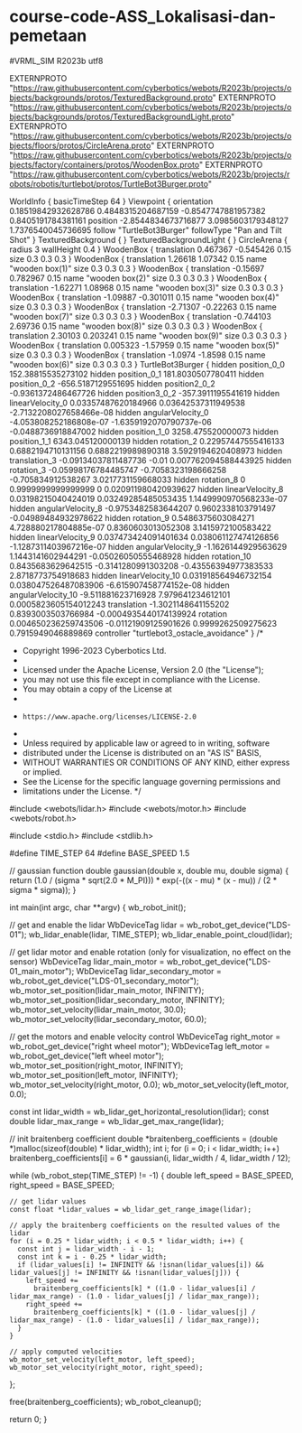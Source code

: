 # course-code-ASS_Lokalisasi-dan-pemetaan
#VRML_SIM R2023b utf8

EXTERNPROTO "https://raw.githubusercontent.com/cyberbotics/webots/R2023b/projects/objects/backgrounds/protos/TexturedBackground.proto"
EXTERNPROTO "https://raw.githubusercontent.com/cyberbotics/webots/R2023b/projects/objects/backgrounds/protos/TexturedBackgroundLight.proto"
EXTERNPROTO "https://raw.githubusercontent.com/cyberbotics/webots/R2023b/projects/objects/floors/protos/CircleArena.proto"
EXTERNPROTO "https://raw.githubusercontent.com/cyberbotics/webots/R2023b/projects/objects/factory/containers/protos/WoodenBox.proto"
EXTERNPROTO "https://raw.githubusercontent.com/cyberbotics/webots/R2023b/projects/robots/robotis/turtlebot/protos/TurtleBot3Burger.proto"

WorldInfo {
  basicTimeStep 64
}
Viewpoint {
  orientation 0.18519842932628786 0.4848315204687159 -0.8547747881957382 0.8405191784381161
  position -2.8544834673716877 3.0985603179348127 1.7376540045736695
  follow "TurtleBot3Burger"
  followType "Pan and Tilt Shot"
}
TexturedBackground {
}
TexturedBackgroundLight {
}
CircleArena {
  radius 3
  wallHeight 0.4
}
WoodenBox {
  translation 0.467367 -0.545426 0.15
  size 0.3 0.3 0.3
}
WoodenBox {
  translation 1.26618 1.07342 0.15
  name "wooden box(1)"
  size 0.3 0.3 0.3
}
WoodenBox {
  translation -0.15697 0.782967 0.15
  name "wooden box(2)"
  size 0.3 0.3 0.3
}
WoodenBox {
  translation -1.62271 1.08968 0.15
  name "wooden box(3)"
  size 0.3 0.3 0.3
}
WoodenBox {
  translation -1.09887 -0.301011 0.15
  name "wooden box(4)"
  size 0.3 0.3 0.3
}
WoodenBox {
  translation -2.71307 -0.22263 0.15
  name "wooden box(7)"
  size 0.3 0.3 0.3
}
WoodenBox {
  translation -0.744103 2.69736 0.15
  name "wooden box(8)"
  size 0.3 0.3 0.3
}
WoodenBox {
  translation 2.30103 0.203241 0.15
  name "wooden box(9)"
  size 0.3 0.3 0.3
}
WoodenBox {
  translation 0.005323 -1.57959 0.15
  name "wooden box(5)"
  size 0.3 0.3 0.3
}
WoodenBox {
  translation -1.0974 -1.8598 0.15
  name "wooden box(6)"
  size 0.3 0.3 0.3
}
TurtleBot3Burger {
  hidden position_0_0 152.38815535273102
  hidden position_0_1 181.8030507780411
  hidden position_0_2 -656.5187129551695
  hidden position2_0_2 -0.9361372486467726
  hidden position3_0_2 -357.3911195541619
  hidden linearVelocity_0 0.03357487620184966 0.03642537311949538 -2.7132208027658466e-08
  hidden angularVelocity_0 -4.053808252186808e-07 -1.6359192070790737e-06 -0.0488736918847002
  hidden position_1_0 3258.475520000073
  hidden position_1_1 6343.045120000139
  hidden rotation_2 0.22957447555416133 0.6882194710131156 0.6882219989890318 3.5929194620408973
  hidden translation_3 -0.09134037811487736 -0.01 0.007762094588443925
  hidden rotation_3 -0.05998176784485747 -0.7058323198666258 -0.705834912538267 3.0217731159668033
  hidden rotation_8 0 0.9999999999999999 0 0.020911980420939627
  hidden linearVelocity_8 0.03198215040424019 0.03249285485053435 1.1449990970568233e-07
  hidden angularVelocity_8 -0.9753482583644207 0.9602338103791497 -0.04989484932978622
  hidden rotation_9 0.5486375603084271 4.728880217804885e-07 0.8360603013052308 3.1415972100583422
  hidden linearVelocity_9 0.037473424091401634 0.038061127474126856 -1.1287311403967216e-07
  hidden angularVelocity_9 -1.1626144929563629 1.1443141602944291 -0.05026050555468928
  hidden rotation_10 0.8435683629642515 -0.3141280991303208 -0.43556394977383533 2.8718773754918683
  hidden linearVelocity_10 0.031918564946732154 0.038047526487083906 -6.615907458774152e-08
  hidden angularVelocity_10 -9.511881623716928 7.979641234612101 0.0005823605154012243
  translation -1.3021148641155202 0.8393003503766984 -0.0004935440174139924
  rotation 0.004650236259743506 -0.01121909125901626 0.9999262509275623 0.7915949046889869
  controller "turtlebot3_ostacle_avoidance"
}
/*
 * Copyright 1996-2023 Cyberbotics Ltd.
 *
 * Licensed under the Apache License, Version 2.0 (the "License");
 * you may not use this file except in compliance with the License.
 * You may obtain a copy of the License at
 *
 *     https://www.apache.org/licenses/LICENSE-2.0
 *
 * Unless required by applicable law or agreed to in writing, software
 * distributed under the License is distributed on an "AS IS" BASIS,
 * WITHOUT WARRANTIES OR CONDITIONS OF ANY KIND, either express or implied.
 * See the License for the specific language governing permissions and
 * limitations under the License.
 */

#include <webots/lidar.h>
#include <webots/motor.h>
#include <webots/robot.h>

#include <stdio.h>
#include <stdlib.h>

#define TIME_STEP 64
#define BASE_SPEED 1.5

// gaussian function
double gaussian(double x, double mu, double sigma) {
  return (1.0 / (sigma * sqrt(2.0 * M_PI))) * exp(-((x - mu) * (x - mu)) / (2 * sigma * sigma));
}

int main(int argc, char **argv) {
  wb_robot_init();

  // get and enable the lidar
  WbDeviceTag lidar = wb_robot_get_device("LDS-01");
  wb_lidar_enable(lidar, TIME_STEP);
  wb_lidar_enable_point_cloud(lidar);

  // get lidar motor and enable rotation (only for visualization, no effect on the sensor)
  WbDeviceTag lidar_main_motor = wb_robot_get_device("LDS-01_main_motor");
  WbDeviceTag lidar_secondary_motor = wb_robot_get_device("LDS-01_secondary_motor");
  wb_motor_set_position(lidar_main_motor, INFINITY);
  wb_motor_set_position(lidar_secondary_motor, INFINITY);
  wb_motor_set_velocity(lidar_main_motor, 30.0);
  wb_motor_set_velocity(lidar_secondary_motor, 60.0);

  // get the motors and enable velocity control
  WbDeviceTag right_motor = wb_robot_get_device("right wheel motor");
  WbDeviceTag left_motor = wb_robot_get_device("left wheel motor");
  wb_motor_set_position(right_motor, INFINITY);
  wb_motor_set_position(left_motor, INFINITY);
  wb_motor_set_velocity(right_motor, 0.0);
  wb_motor_set_velocity(left_motor, 0.0);

  const int lidar_width = wb_lidar_get_horizontal_resolution(lidar);
  const double lidar_max_range = wb_lidar_get_max_range(lidar);

  // init braitenberg coefficient
  double *braitenberg_coefficients = (double *)malloc(sizeof(double) * lidar_width);
  int i;
  for (i = 0; i < lidar_width; i++)
    braitenberg_coefficients[i] = 6 * gaussian(i, lidar_width / 4, lidar_width / 12);

  while (wb_robot_step(TIME_STEP) != -1) {
    double left_speed = BASE_SPEED, right_speed = BASE_SPEED;

    // get lidar values
    const float *lidar_values = wb_lidar_get_range_image(lidar);

    // apply the braitenberg coefficients on the resulted values of the lidar
    for (i = 0.25 * lidar_width; i < 0.5 * lidar_width; i++) {
      const int j = lidar_width - i - 1;
      const int k = i - 0.25 * lidar_width;
      if (lidar_values[i] != INFINITY && !isnan(lidar_values[i]) && lidar_values[j] != INFINITY && !isnan(lidar_values[j])) {
        left_speed +=
          braitenberg_coefficients[k] * ((1.0 - lidar_values[i] / lidar_max_range) - (1.0 - lidar_values[j] / lidar_max_range));
        right_speed +=
          braitenberg_coefficients[k] * ((1.0 - lidar_values[j] / lidar_max_range) - (1.0 - lidar_values[i] / lidar_max_range));
      }
    }

    // apply computed velocities
    wb_motor_set_velocity(left_motor, left_speed);
    wb_motor_set_velocity(right_motor, right_speed);
  };

  free(braitenberg_coefficients);
  wb_robot_cleanup();

  return 0;
}
